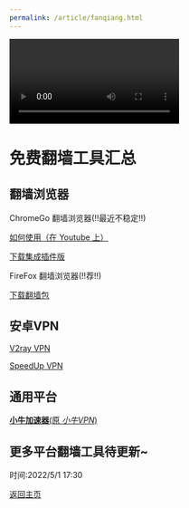 ```yaml
---
permalink: /article/fanqiang.html
---
```


<video src="https://github.com/corestudi0/corestudi0.github.io/blob/07d27f6fb0306c794d973d28a8b12202757fea19/file/aoxvpn.mp4" controls>
  你的浏览器不支持 <code>video</code> 标签。
</video>

# 免费翻墙工具汇总

## 翻墙浏览器

ChromeGo 翻墙浏览器(!!最近不稳定!!)

[如何使用（在 Youtube 上）](https://www.youtube.com/watch?v=fAhzDLVjml8)

[下载集成插件版](https://www.123pan.com/s/dUF9-Xskw3)

FireFox 翻墙浏览器(!!荐!!)

[下载翻墙包](https://d1a.v2rss.gq/FirefoxFQ.7z)

## 安卓VPN

[V2ray VPN](https://d1a.v2rss.gq/v2ray.vpn-universal-release.apk)

[SpeedUp VPN](https://d1a.v2rss.gq/SpeedUp.VPN.apk)

## 通用平台

[**小牛加速器**(原 *小牛VPN*)](https://www.aoxvpn.cc)

## 更多平台翻墙工具待更新~

时间:2022/5/1 17:30

[返回主页](https://corestudi0.github.io)
